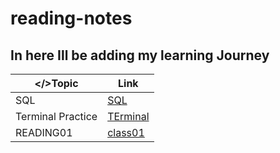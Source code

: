 # reading-notes

## In here Ill be adding my learning Journey ##

| </>Topic      | Link |
| ----------- | ----------- |
| SQL      | [SQL](https://github.com/hamadbd/reading-notes/tree/main/SQL%20Practice)       |
| Terminal Practice | [TErminal](https://github.com/hamadbd/reading-notes/tree/main/Terminal%20Practice)|
| READING01 | [class01](https://github.com/hamadbd/reading-notes/tree/main/reading-class-01)|

